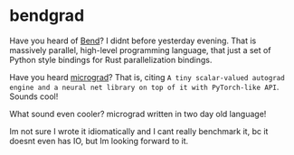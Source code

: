 # bendgrad

Have you heard of [Bend](https://github.com/HigherOrderCO/Bend)? I didnt before yesterday evening. That is massively parallel, high-level programming language, that just a set of Python style bindings for Rust parallelization bindings.

Have you heard [micrograd](https://github.com/karpathy/micrograd)? That is, citing `A tiny scalar-valued autograd engine and a neural net library on top of it with PyTorch-like API`. Sounds cool!

What sound even cooler? micrograd written in two day old language!

Im not sure I wrote it idiomatically and I cant really benchmark it, bc it doesnt even has IO, but Im looking forward to it.